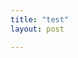 ```yaml
---
title: "test"
layout: post

---
```



<object data="{{ post.resume_andrewbridger.pdf }}" width="1000" height="1000" type='application/pdf'/>
